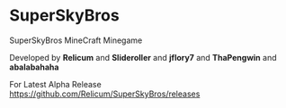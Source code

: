 SuperSkyBros
==============


SuperSkyBros MineCraft Minegame

Developed by **Relicum** and **Slideroller** and  **jflory7** and **ThaPengwin** and **abalabahaha**

For Latest Alpha Release https://github.com/Relicum/SuperSkyBros/releases
